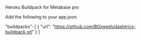 Heroku Buildpack for Metabase pro

Add the following to your app.json:

"buildpacks": [
  {
    "url": "https://github.com/BGireesh/dashtrics-buildpack.git"
  }
]
